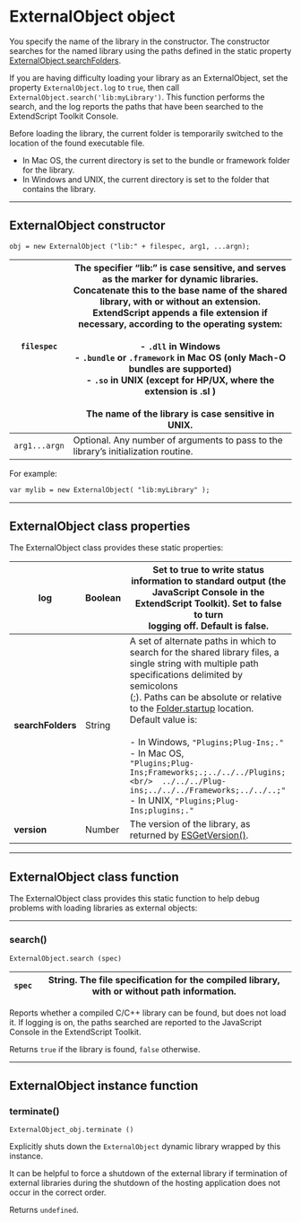 <a id="externalobject-object"></a>

# ExternalObject object

You specify the name of the library in the constructor. The constructor searches for the named library
using the paths defined in the static property [ExternalObject.searchFolders](#externalobject-class-properties).

If you are having difficulty loading your library as an ExternalObject, set the property
`ExternalObject.log` to `true`, then call `ExternalObject.search('lib:myLibrary')`. This function
performs the search, and the log reports the paths that have been searched to the ExtendScript Toolkit
Console.

Before loading the library, the current folder is temporarily switched to the location of the found
executable file.

- In Mac OS, the current directory is set to the bundle or framework folder for the library.
- In Windows and UNIX, the current directory is set to the folder that contains the library.

---

<a id="externalobject-constructor"></a>

## ExternalObject constructor

`obj = new ExternalObject ("lib:" + filespec, arg1, ...argn);`

| `filespec`    | The specifier “lib:” is case sensitive, and serves as the marker for dynamic libraries.<br/>Concatenate this to the base name of the shared library, with or without an extension.<br/>ExtendScript appends a file extension if necessary, according to the operating system:<br/><br/>- `.dll` in Windows<br/>- `.bundle` or `.framework` in Mac OS (only Mach-O bundles are supported)<br/>- `.so` in UNIX (except for HP/UX, where the extension is .sl )<br/><br/>The name of the library is case sensitive in UNIX.   |
|---------------|----------------------------------------------------------------------------------------------------------------------------------------------------------------------------------------------------------------------------------------------------------------------------------------------------------------------------------------------------------------------------------------------------------------------------------------------------------------------------------------------------------------------------|
| `arg1...argn` | Optional. Any number of arguments to pass to the library’s initialization routine.                                                                                                                                                                                                                                                                                                                                                                                                                                         |

For example:

```default
var mylib = new ExternalObject( "lib:myLibrary" );
```

---

<a id="externalobject-class-properties"></a>

## ExternalObject class properties

The ExternalObject class provides these static properties:

| **log**           | Boolean   | Set to true to write status information to standard output (the<br/>JavaScript Console in the ExtendScript Toolkit). Set to false to turn<br/>logging off. Default is false.                                                                                                                                                                                                                                                                                                                                                                            |
|-------------------|-----------|---------------------------------------------------------------------------------------------------------------------------------------------------------------------------------------------------------------------------------------------------------------------------------------------------------------------------------------------------------------------------------------------------------------------------------------------------------------------------------------------------------------------------------------------------------|
| **searchFolders** | String    | A set of alternate paths in which to search for the shared library files, a<br/>single string with multiple path specifications delimited by semicolons<br/>(;). Paths can be absolute or relative to the [Folder.startup](../file-system-access/folder-object.md#folder-class-properties) location.<br/>Default value is:<br/><br/>- In Windows, `"Plugins;Plug-Ins;."`<br/>- In Mac OS,<br/>  `"Plugins;Plug-Ins;Frameworks;.;../../../Plugins;<br/>  ../../../Plug-ins;../../../Frameworks;../../..;"`<br/>- In UNIX, `"Plugins;Plug-Ins;plugins;."` |
| **version**       | Number    | The version of the library, as returned by [ESGetVersion()](defining-entry-points-for-direct-access.md#externalobject-functions-esgetversion).                                                                                                                                                                                                                                                                                                                                                                                                          |

---

<a id="externalobject-class-function"></a>

## ExternalObject class function

The ExternalObject class provides this static function to help debug problems with loading libraries as
external objects:

---

<a id="externalobject-functions-search"></a>

### search()

`ExternalObject.search (spec)`

| `spec`   | String. The file specification for the compiled library, with or without path information.   |
|----------|----------------------------------------------------------------------------------------------|

Reports whether a compiled C/C++ library can be found, but does not load it. If logging is on, the
paths searched are reported to the JavaScript Console in the ExtendScript Toolkit.

Returns `true` if the library is found, `false` otherwise.

---

<a id="externalobject-instance-function"></a>

## ExternalObject instance function

<a id="externalobject-functions-terminate"></a>

### terminate()

`ExternalObject_obj.terminate ()`

Explicitly shuts down the `ExternalObject` dynamic library wrapped by this instance.

It can be helpful to force a shutdown of the external library if termination of external libraries during
the shutdown of the hosting application does not occur in the correct order.

Returns `undefined`.
